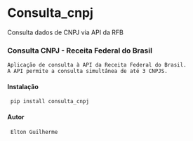 # Consulta_cnpj
Consulta dados de CNPJ via API da RFB

### Consulta CNPJ - Receita Federal do Brasil

    Aplicação de consulta à API da Receita Federal do Brasil.
    A API permite a consulta simultânea de até 3 CNPJS.

#### Instalação 
     pip install consulta_cnpj

#### Autor
     Elton Guilherme
